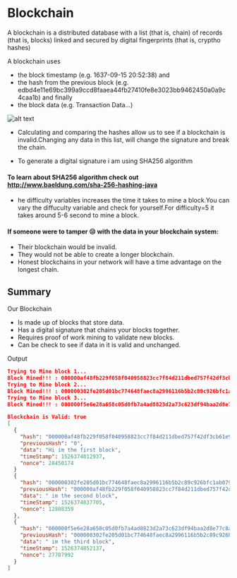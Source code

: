 # Blockchain

A blockchain is a distributed database with a list (that is, chain) of records (that is, blocks) linked and secured by digital fingerprints (that is, cryptho hashes)

A blockchain uses

* the block timestamp (e.g. 1637-09-15 20:52:38) and 
* the hash from the previous block (e.g. edbd4e11e69bc399a9ccd8faaea44fb27410fe8e3023bb9462450a0a9c4caa1b) and finally
* the block data (e.g. Transaction Data...)

![alt text](https://cdn-images-1.medium.com/max/800/1*627BG-7qMtaXNsX0n41C6Q.png)

* Calculating and comparing the hashes allow us to see if a blockchain is invalid.Changing any data in this list, will change the signature and break the chain.

* To generate a digital signature i am using SHA256 algorithm

#### To learn about SHA256 algorithm check out http://www.baeldung.com/sha-256-hashing-java

* he difficulty variables increases the time it takes to mine a block.You can vary the diffuculty variable and check for yourself.For difficulty=5 it takes around 5-6 second to mine a block.

#### If someone were to tamper 😒 with the data in your blockchain system:

* Their blockchain would be invalid.
* They would not be able to create a longer blockchain.
* Honest blockchains in your network will have a time advantage on the longest chain.

## Summary
Our Blockchain
* Is made up of blocks that store data. 
* Has a digital signature that chains your blocks together.
* Requires proof of work mining to validate new blocks.
* Can be check to see if data in it is valid and unchanged.

Output 

```json
Trying to Mine block 1... 
Block Mined!!! : 000000af48fb229f058f040958823cc7f84d211dbed757f42df3cb61e9855950
Trying to Mine block 2... 
Block Mined!!! : 000000302fe205d01bc774648faec8a2996116b5b2c89c926bfc1ab07944543f
Trying to Mine block 3... 
Block Mined!!! : 000000f5e6e28a658c05d0fb7a4ad8823d2a73c623df94baa2d8e77c8a174224

Blockchain is Valid: true
[
  {
    "hash": "000000af48fb229f058f040958823cc7f84d211dbed757f42df3cb61e9855950",
    "previousHash": "0",
    "data": "Hi im the first block",
    "timeStamp": 1526374812937,
    "nonce": 28450174
  }
  {
    "hash": "000000302fe205d01bc774648faec8a2996116b5b2c89c926bfc1ab07944543f",
    "previousHash": "000000af48fb229f058f040958823cc7f84d211dbed757f42df3cb61e9855950",
    "data": " im the second block",
    "timeStamp": 1526374837705,
    "nonce": 12808359
  },
  {
    "hash": "000000f5e6e28a658c05d0fb7a4ad8823d2a73c623df94baa2d8e77c8a174224",
    "previousHash": "000000302fe205d01bc774648faec8a2996116b5b2c89c926bfc1ab07944543f",
    "data": " im the third block",
    "timeStamp": 1526374852137,
    "nonce": 27787992
  }
]


```
